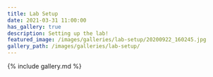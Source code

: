 ```yaml
---
title: Lab Setup
date: 2021-03-31 11:00:00
has_gallery: true
description: Setting up the lab!
featured_image: /images/galleries/lab-setup/20200922_160245.jpg
gallery_path: /images/galleries/lab-setup/
---
```


{% include gallery.md %}
